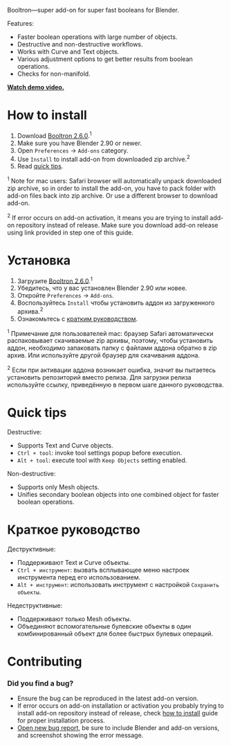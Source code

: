 Booltron—super add-on for super fast booleans for Blender.

Features:

* Faster boolean operations with large number of objects.
* Destructive and non-destructive workflows.
* Works with Curve and Text objects.
* Various adjustment options to get better results from boolean operations.
* Checks for non-manifold.

**[Watch demo video.](https://youtu.be/KxbJSUQpw7I)**


How to install
==========================

1. Download [Booltron 2.6.0][v_latest].<sup>1</sup>
2. Make sure you have Blender 2.90 or newer.
3. Open `Preferences` → `Add-ons` category.
4. Use `Install` to install add-on from downloaded zip archive.<sup>2</sup>
5. Read [quick tips](#quick-tips).

<sup>1</sup> Note for mac users: Safari browser will automatically unpack downloaded zip archive, so in order to install the add-on, you have to pack folder with add-on files back into zip archive. Or use a different browser to download add-on.

<sup>2</sup> If error occurs on add-on activation, it means you are trying to install add-on repository instead of release. Make sure you download add-on release using link provided in step one of this guide.


Установка
==========================

1. Загрузите [Booltron 2.6.0][v_latest].<sup>1</sup>
2. Убедитесь, что у вас установлен Blender 2.90 или новее.
3. Откройте `Preferences` → `Add-ons`.
4. Воспользуйтесь `Install` чтобы установить аддон из загруженного архива.<sup>2</sup>
5. Ознакомьтесь с [кратким руководством](#краткое-руководство).

<sup>1</sup> Примечание для пользователей mac: браузер Safari автоматически распаковывает скачиваемые zip архивы, поэтому, чтобы установить аддон, необходимо запаковать папку с файлами аддона обратно в zip архив. Или используйте другой браузер для скачивания аддона.

<sup>2</sup> Если при активации аддона возникает ошибка, значит вы пытаетесь установить репозиторий вместо релиза. Для загрузки релиза используйте ссылку, приведённую в первом шаге данного руководства.


Quick tips
==========================

Destructive:

* Supports Text and Curve objects.
* `Ctrl + tool`: invoke tool settings popup before execution.
* `Alt + tool`: execute tool with `Keep Objects` setting enabled.

Non-destructive:

* Supports only Mesh objects.
* Unifies secondary boolean objects into one combined object for faster boolean operations.


Краткое руководство
==========================

Деструктивные:

* Поддерживают Text и Curve объекты.
* `Ctrl + инструмент`: вызвать всплывающее меню настроек инструмента перед его использованием.
* `Alt + инструмент`: использовать инструмент с настройкой `Сохранить объекты`.

Недеструктивные:

* Поддерживают только Mesh объекты.
* Объединяют вспомогательные булевские объекты в один комбинированный объект для более быстрых булевых операций.


Contributing
==========================

### Did you find a bug?

* Ensure the bug can be reproduced in the latest add-on version.
* If error occurs on add-on installation or activation you probably trying to install add-on repository instead of release, check [how to install](#how-to-install) guide for proper installation process.
* [Open new bug report][new_bug_report], be sure to include Blender and add-on versions, and screenshot showing the error message.


[v_latest]: https://github.com/mrachinskiy/booltron/releases/download/v2.6.0-blender2.90.0/booltron-2_6_0.zip
[new_bug_report]: https://github.com/mrachinskiy/booltron/issues/new?template=bug_report.md
